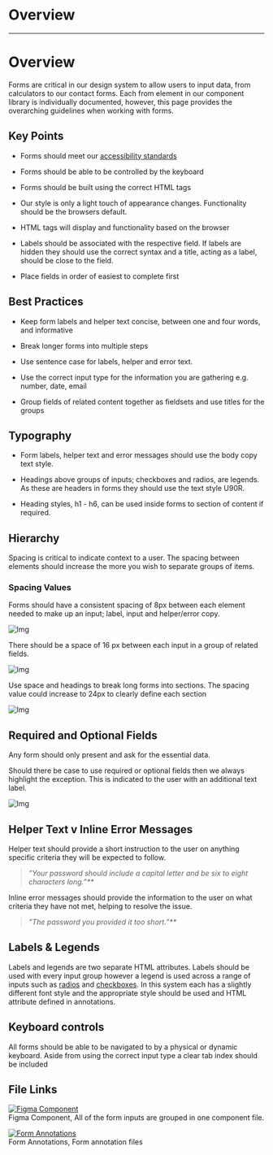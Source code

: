 
# Overview

---

# Overview

Forms are critical in our design system to allow users to input data, from calculators to our contact forms. Each from element in our component library is individually documented, however, this page provides the overarching guidelines when working with forms.

## Key Points

- Forms should meet our [accessibility standards](https://www.notion.so/Accessibility-dfba092ae8844275aa594066b479d5e3)

- Forms should be able to be controlled by the keyboard 

- Forms should be built using the correct HTML tags

- Our style is only a light touch of appearance changes. Functionality should be the browsers default.

- HTML tags will display and functionality based on the browser

- Labels should be associated with the respective field. If labels are hidden they should use the correct syntax and a title, acting as a label, should be close to the field.

- Place fields in order of easiest to complete first

## Best Practices

- Keep form labels and helper text concise, between one and four words, and informative

- Break longer forms into multiple steps

- Use sentence case for labels, helper and error text.

- Use the correct input type for the information you are gathering e.g. number, date, email

- Group fields of related content together as fieldsets and use titles for the groups

## Typography

- Form labels, helper text and error messages should use the body copy text style.

- Headings above groups of inputs; checkboxes and radios, are legends. As these are headers in forms they should use the text style U90R.

- Heading styles, h1 - h6, can be used inside forms to section of content if required.

## Hierarchy

Spacing is critical to indicate context to a user. The spacing between elements should increase the more you wish to separate groups of items.

### Spacing Values

Forms should have a consistent spacing of 8px between each element needed to make up an input; label, input and helper/error copy.

![Img](https://studio-assets.supernova.io/design-systems/16150/40bf782e-8852-4cd9-a358-e835e9e25951.jpg?Expires=1977609600&Policy=eyJTdGF0ZW1lbnQiOlt7IlJlc291cmNlIjoiaHR0cHM6Ly9zdHVkaW8tYXNzZXRzLnN1cGVybm92YS5pby9kZXNpZ24tc3lzdGVtcy8xNjE1MC80MGJmNzgyZS04ODUyLTRjZDktYTM1OC1lODM1ZTllMjU5NTEuanBnIiwiQ29uZGl0aW9uIjp7IkRhdGVMZXNzVGhhbiI6eyJBV1M6RXBvY2hUaW1lIjoxOTc3NjA5NjAwfX19XX0_&Signature=EmVstAjGjDxvBVFvPYHzSr2MJgJsgNRYFw-dPuXM6Ruo26o0Kr-~ki9sxYdthonkNDRYn4TxpSIufVyK11l1K~qy4EF82tQqqUNRuTrl9QbVM9zl1~slPfpgSu3ci4ZlEBbkvW9BprpE~ggMILysuidF6JMlPUr3NUPXfDicgbIp27DiM-jXThJS9DPpGJc~h3iNF29sYKuCkivJ9RiT92aipKv425viy819oe9wZRyhyEtVCKjl8mF-buVqWKUqEnxfB6vv5oTw2N4ycwd~Sg4qO9sSV71s2WskbRFtePruOHIMc~-XNkrx2ZAJ4Uw8TblQi2Lci5VebJs3MlL~Ug__&Key-Pair-Id=APKAJGK34LCCAUR7N6LA)

There should be a space of 16 px between each input in a group of related fields.

![Img](https://studio-assets.supernova.io/design-systems/16150/acf8e77c-4b74-4468-be11-700093b717d6.jpg?Expires=1977609600&Policy=eyJTdGF0ZW1lbnQiOlt7IlJlc291cmNlIjoiaHR0cHM6Ly9zdHVkaW8tYXNzZXRzLnN1cGVybm92YS5pby9kZXNpZ24tc3lzdGVtcy8xNjE1MC9hY2Y4ZTc3Yy00Yjc0LTQ0NjgtYmUxMS03MDAwOTNiNzE3ZDYuanBnIiwiQ29uZGl0aW9uIjp7IkRhdGVMZXNzVGhhbiI6eyJBV1M6RXBvY2hUaW1lIjoxOTc3NjA5NjAwfX19XX0_&Signature=bJeeUwAS1Xj6EP38-xuaTe1y7ixOAlBVlfkoHI9DpVTkolUpuDYwn8P~eF-2jSVJi8UzknAsXJITsowMZNmzpz2AtqB3VdCoRDiAdCOpi9kahFpWdh0zVYqo7lJ7nZD3gBCUf~AVP9xMOJ~e6tljqY2Rimbeg0BVno3b5gdyvvnWadisN8Tlw5p1W1X5l4BVzo~y9uL3V3t-QxCFNLwQ5vUbBSxqupXUeaT6JL~VgMmteQzTQogf04I0YWgzyHFJ5lz6sA7tmsyJVRZ35Gr1sn9eKcIKqNk-cyq4gGZ27qffH3BncIypthNl9byV1FjrEqHWnVt7yHlSmbh5glhiTw__&Key-Pair-Id=APKAJGK34LCCAUR7N6LA)

Use space and headings to break long forms into sections. The spacing value could increase to 24px to clearly define each section

![Img](https://studio-assets.supernova.io/design-systems/16150/23297371-042b-49af-972f-4b2f7aa1b443.jpg?Expires=1977609600&Policy=eyJTdGF0ZW1lbnQiOlt7IlJlc291cmNlIjoiaHR0cHM6Ly9zdHVkaW8tYXNzZXRzLnN1cGVybm92YS5pby9kZXNpZ24tc3lzdGVtcy8xNjE1MC8yMzI5NzM3MS0wNDJiLTQ5YWYtOTcyZi00YjJmN2FhMWI0NDMuanBnIiwiQ29uZGl0aW9uIjp7IkRhdGVMZXNzVGhhbiI6eyJBV1M6RXBvY2hUaW1lIjoxOTc3NjA5NjAwfX19XX0_&Signature=jBowGJBHZ19LA2cRiMtB9u25cT2ycagas61P1kQVYTSydUCn15DCYyQkp9SJL0pv8~2gBfFDqhjpOH8KoduW2BgNdDYCm9O-TZiuQMPXxYOCRB~DZ2m5Xfiked3c7fmhICfVQLOJxEvkX-uui4U5f0PGasr80gpxz8sn4rnNgpTE4URwHse-f2PXcv1ssMINGThDSQ3rKZ3hpJHkQhRoPAZ-zPVsTt-eOZqlwfAg2dZZG~CgN~CVux8oalJDb01gd1~6aqEprjqkh-WB46Nb9t-SAXYqUR9IiR~T4IBEkbo-fwu-XaOs4GoBYgxUVc3T82XGpiQ-78VQb1fOTA7FZg__&Key-Pair-Id=APKAJGK34LCCAUR7N6LA)

## Required and Optional Fields

Any form should only present and ask for the essential data. 

Should there be case to use required or optional fields then we always highlight the exception. This is indicated to the user with an additional text label.

![Img](https://studio-assets.supernova.io/design-systems/16150/a738dcaf-3cf3-4152-a4bc-09c03aa3c1b3.jpg?Expires=1977609600&Policy=eyJTdGF0ZW1lbnQiOlt7IlJlc291cmNlIjoiaHR0cHM6Ly9zdHVkaW8tYXNzZXRzLnN1cGVybm92YS5pby9kZXNpZ24tc3lzdGVtcy8xNjE1MC9hNzM4ZGNhZi0zY2YzLTQxNTItYTRiYy0wOWMwM2FhM2MxYjMuanBnIiwiQ29uZGl0aW9uIjp7IkRhdGVMZXNzVGhhbiI6eyJBV1M6RXBvY2hUaW1lIjoxOTc3NjA5NjAwfX19XX0_&Signature=lajdQEIxJhG168kiyjICh0FtPJ9Oac9CGFP4m72CIz9zunFEw8MnrFrCsuAGouYgK3laOCyM5hFJakmUC2Ebhwbp9LEOtZSAlocYbMJyWO1UXTf1703gOQUweY8yVoR0Br0PcBUKLD5S-hlOZGBsb9iW0Iso5G1g6i9Ivk6YYeXRF8W0cnF~O5m8Fou4xRicich13afrEZm3lbaQxd2Da-f2VPaz2G4TAB8DIRzwt045TK6NDpdaQOvzmHafOG8RPMpa7H2ijK~mMMDWifna3NY0ELQ5gxDmlF9ih4Coj~Zkxsl6JQgWFqCIYub60m8yZv6e~1cZi6ucIfiRf4TbBg__&Key-Pair-Id=APKAJGK34LCCAUR7N6LA)

## Helper Text v Inline Error Messages

Helper text should provide a short instruction to the user on anything specific criteria they will be expected to follow.

> _”Your password should include a capital letter and be six to eight characters long.”**_

Inline error messages should provide the information to the user on what criteria they have not met, helping to resolve the issue.

> _”The password you provided it too short.”**_

## Labels & Legends

Labels and legends are two separate HTML attributes. Labels should be used with every input group however a legend is used across a range of inputs such as [radios]() and [checkboxes](). In this system each has a slightly different font style and the appropriate style should be used and HTML attribute defined in annotations.

## Keyboard controls

All forms should be able to be navigated to by a physical or dynamic keyboard. Aside from using the correct input type a clear tab index should be included

## File Links

  
[![Figma Component](https://studio-assets.supernova.io/design-systems/16150/b4fe4c98-2590-471d-8e14-51967cb342e7.png?Expires=1977609600&Policy=eyJTdGF0ZW1lbnQiOlt7IlJlc291cmNlIjoiaHR0cHM6Ly9zdHVkaW8tYXNzZXRzLnN1cGVybm92YS5pby9kZXNpZ24tc3lzdGVtcy8xNjE1MC9iNGZlNGM5OC0yNTkwLTQ3MWQtOGUxNC01MTk2N2NiMzQyZTcucG5nIiwiQ29uZGl0aW9uIjp7IkRhdGVMZXNzVGhhbiI6eyJBV1M6RXBvY2hUaW1lIjoxOTc3NjA5NjAwfX19XX0_&Signature=mat15s~28jvDtDb2AHLAIU4jCLGymvhGvuqbbvGF~ia9GS0L0aogd9ddGyVwH2UWVSbxQFbQfxW3DRYjNy4Mfe~zzmP2xkHOC1tAFL23SLXhkUQqQynbhoB-udbaK1jbiEl-MRdwsiutuaSidXmaJZlcxesombqlk7Pnz9kbJpEHQaYDpFDDzkm29fhLNYdvyOVlzP9dWm6c5Gu2sa01U79wgBMQ3CgvaeR0e9O6Au89JJAm0njxFDzXit7K6llGwhYcU1ThiN1C3-EvSl4y0Q2Ef~mA24JYfCbDJ9EXwZV5MhAEGEGNOuFNsneQMLiRnk-cYeT7fCpFC-PKFjVueA__&Key-Pair-Id=APKAJGK34LCCAUR7N6LA)](https://www.figma.com/file/0fcqKJuCJWIW5Mf5nERjwG/Forms)  
Figma Component, All of the form inputs are grouped in one component file.  
  
[![Form Annotations](https://studio-assets.supernova.io/design-systems/16150/c27480cd-624b-4935-aca4-1a9bfaa168e2.png?Expires=1977609600&Policy=eyJTdGF0ZW1lbnQiOlt7IlJlc291cmNlIjoiaHR0cHM6Ly9zdHVkaW8tYXNzZXRzLnN1cGVybm92YS5pby9kZXNpZ24tc3lzdGVtcy8xNjE1MC9jMjc0ODBjZC02MjRiLTQ5MzUtYWNhNC0xYTliZmFhMTY4ZTIucG5nIiwiQ29uZGl0aW9uIjp7IkRhdGVMZXNzVGhhbiI6eyJBV1M6RXBvY2hUaW1lIjoxOTc3NjA5NjAwfX19XX0_&Signature=GgJTDAllXlc0MGdDO8SOkfZzOa3wiHho39rTA6IfajnbQUlVojDykmNU3so0qxCnWCbw4rUtem9I1EAPnpZWvU-uA~Ju4e~IX5MCIzROj3jn2aMBnalqZNvMokLmghA~RThuFan41lKf1G5bpMdUHZsj2S5iIpuzp0dqkPvWIWrGlCzBN7s8-wdNHSwuWAJEy7oG077DhKWfQn408wR8EVHsVWrGToIN0spHDGKO3Wy-zFwYJepNW4wQUvlZeYb8aUCAujMTyfpcMtdAzOarELDaCliSr9C8xOp~J11cw7Q9rTNCJGyToH-O5xMvbE58oQyXmU8wAKuUP5g31idaxw__&Key-Pair-Id=APKAJGK34LCCAUR7N6LA)](https://www.figma.com/file/DFj8Tnc7cbcwB7nto3rMhG/Forms)  
Form Annotations, Form annotation files  
  
